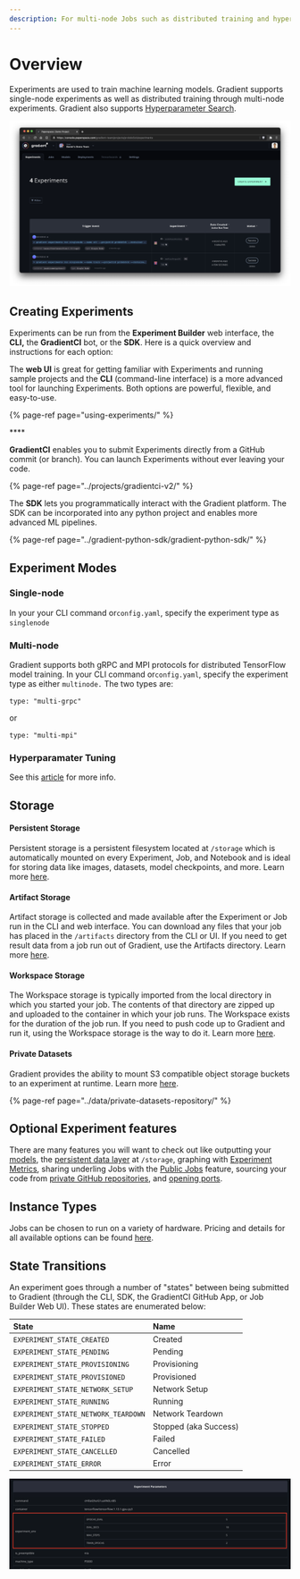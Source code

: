 ```yaml
---
description: For multi-node Jobs such as distributed training and hyperparameter tuning.
---
```


# Overview

Experiments are used to train machine learning models. Gradient supports single-node experiments as well as distributed training through multi-node experiments. Gradient also supports [Hyperparameter Search](hyperparameters.md).

![The Experiments view is available within each individual project](../.gitbook/assets/screen-shot-2021-01-18-at-9.50.00-pm.png)

## Creating Experiments

Experiments can be run from the **Experiment Builder** web interface, the **CLI,** the **GradientCI** bot, or the **SDK**. Here is a quick overview and instructions for each option:

The **web UI** is great for getting familiar with Experiments and running sample projects and the **CLI** \(command-line interface\) is a more advanced tool for launching Experiments. Both options are powerful, flexible, and easy-to-use.

{% page-ref page="using-experiments/" %}

\*\*\*\*

**GradientCI** enables you to submit Experiments directly from a GitHub commit \(or branch\). You can launch Experiments without ever leaving your code.

{% page-ref page="../projects/gradientci-v2/" %}



The **SDK** lets you programmatically interact with the Gradient platform. The SDK can be incorporated into any python project and enables more advanced ML pipelines.

{% page-ref page="../gradient-python-sdk/gradient-python-sdk/" %}

## Experiment Modes

### Single-node

In your your CLI command or`config.yaml`, specify the experiment type as `singlenode`

### Multi-node

Gradient supports both gRPC and MPI protocols for distributed TensorFlow model training. In your CLI command or`config.yaml`, specify the experiment type as either `multinode.` The two types are:

```text
type: "multi-grpc"
```

or

```text
type: "multi-mpi"
```

### Hyperparamater Tuning

See this [article](hyperparameters.md) for more info.

## Storage

#### Persistent Storage

Persistent storage is a persistent filesystem located at `/storage` which is automatically mounted on every Experiment, Job, and Notebook and is ideal for storing data like images, datasets, model checkpoints, and more. Learn more [here](../data/storage/#persistent-storage).

#### Artifact Storage

Artifact storage is collected and made available after the Experiment or Job run in the CLI and web interface. You can download any files that your job has placed in the `/artifacts` directory from the CLI or UI. If you need to get result data from a job run out of Gradient, use the Artifacts directory. Learn more [here](../data/storage/#artifact-storage).

#### Workspace Storage

The Workspace storage is typically imported from the local directory in which you started your job. The contents of that directory are zipped up and uploaded to the container in which your job runs. The Workspace exists for the duration of the job run. If you need to push code up to Gradient and run it, using the Workspace storage is the way to do it. Learn more [here](../data/storage/#workspace-storage).

#### Private Datasets

Gradient provides the ability to mount S3 compatible object storage buckets to an experiment at runtime. Learn more [here](../data/private-datasets-repository/).

{% page-ref page="../data/private-datasets-repository/" %}

## **Optional Experiment features**

There are many features you will want to check out like outputting your [models](../models/create-a-model/model-path.md), the [persistent data layer](../data/storage/#persistent-storage) at `/storage`, graphing with [Experiment Metrics](using-experiments/experiment-metrics/), sharing underling Jobs with the [Public Jobs](https://github.com/dkobran/Docs/blob/master/jobs/public-jobs.md) feature, sourcing your code from [private GitHub repositories](using-experiments/experiment-options.md), and [opening ports](using-experiments/ports.md).

## Instance Types

Jobs can be chosen to run on a variety of hardware. Pricing and details for all available options can be found [here](https://gradient.paperspace.com/instances).

## State Transitions

An experiment goes through a number of "states" between being submitted to Gradient \(through the CLI, SDK, the GradientCI GitHub App, or Job Builder Web UI\). These states are enumerated below:

| State | Name |
| :--- | :--- |
| `EXPERIMENT_STATE_CREATED` | Created |
| `EXPERIMENT_STATE_PENDING` | Pending |
| `EXPERIMENT_STATE_PROVISIONING` | Provisioning |
| `EXPERIMENT_STATE_PROVISIONED` | Provisioned |
| `EXPERIMENT_STATE_NETWORK_SETUP` | Network Setup |
| `EXPERIMENT_STATE_RUNNING` | Running |
| `EXPERIMENT_STATE_NETWORK_TEARDOWN` | Network Teardown |
| `EXPERIMENT_STATE_STOPPED` | Stopped \(aka Success\) |
| `EXPERIMENT_STATE_FAILED` | Failed |
| `EXPERIMENT_STATE_CANCELLED` | Cancelled |
| `EXPERIMENT_STATE_ERROR` | Error |

![](../.gitbook/assets/image%20%2859%29%20%282%29%20%281%29%20%281%29.png)

